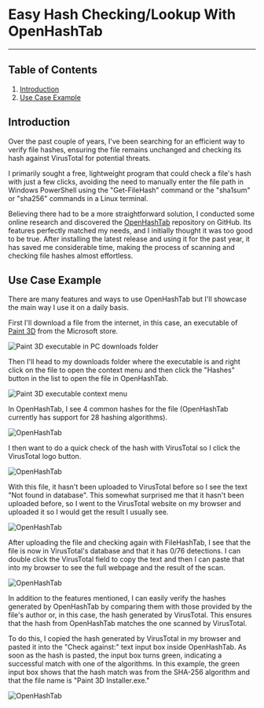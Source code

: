 # Easy Hash Checking/Lookup With OpenHashTab

---

## Table of Contents

1. [Introduction](#introduction)
2. [Use Case Example](#use-case-example)

## Introduction

Over the past couple of years, I've been searching for an efficient way to verify file hashes, ensuring the file remains unchanged and checking its hash against VirusTotal for potential threats.

I primarily sought a free, lightweight program that could check a file's hash with just a few clicks, avoiding the need to manually enter the file path in Windows PowerShell using the "Get-FileHash" command or the "sha1sum" or "sha256" commands in a Linux terminal.

Believing there had to be a more straightforward solution, I conducted some online research and discovered the [OpenHashTab](https://github.com/namazso/OpenHashTab) repository on GitHub. Its features perfectly matched my needs, and I initially thought it was too good to be true. After installing the latest release and using it for the past year, it has saved me considerable time, making the process of scanning and checking file hashes almost effortless.

## Use Case Example

There are many features and ways to use OpenHashTab but I'll showcase the main way I use it on a daily basis.

First I'll download a file from the internet, in this case, an executable of [Paint 3D](https://apps.microsoft.com/detail/9nblggh5fv99?hl=en-us&gl=US) from the Microsoft store.

![Paint 3D executable in PC downloads folder](/Images/OHT-img1.PNG)

Then I'll head to my downloads folder where the executable is and right click on the file to open the context menu and then click the "Hashes" button in the list to open the file in OpenHashTab.

![Paint 3D executable context menu](/Images/OHT-img2.PNG)

In OpenHashTab, I see 4 common hashes for the file (OpenHashTab currently has support for 28 hashing algorithms).

![OpenHashTab](/Images/OHT-img3.PNG)

I then want to do a quick check of the hash with VirusTotal so I click the VirusTotal logo button.

![OpenHashTab](/Images/OHT-img4.PNG)

With this file, it hasn't been uploaded to VirusTotal before so I see the text "Not found in database". This somewhat surprised me that it hasn't been uploaded before, so I went to the VirusTotal website on my browser and uploaded it so I would get the result I usually see.

![OpenHashTab](/Images/OHT-img5.PNG)

After uploading the file and checking again with FileHashTab, I see that the file is now in VirusTotal's database and that it has 0/76 detections. I can double click the VirusTotal field to copy the text and then I can paste that into my browser to see the full webpage and the result of the scan.

![OpenHashTab](/Images/OHT-img6.PNG)

In addition to the features mentioned, I can easily verify the hashes generated by OpenHashTab by comparing them with those provided by the file's author or, in this case, the hash generated by VirusTotal. This ensures that the hash from OpenHashTab matches the one scanned by VirusTotal.

To do this, I copied the hash generated by VirusTotal in my browser and pasted it into the "Check against:" text input box inside OpenHashTab. As soon as the hash is pasted, the input box turns green, indicating a successful match with one of the algorithms. In this example, the green input box shows that the hash match was from the SHA-256 algorithm and that the file name is "Paint 3D Installer.exe."

![OpenHashTab](/Images/OHT-img7.PNG)
